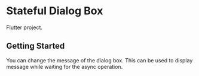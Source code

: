 # Stateful Dialog Box

Flutter project.

## Getting Started

You can change the message of the dialog box. This can be used to display message while waiting for the async operation.

